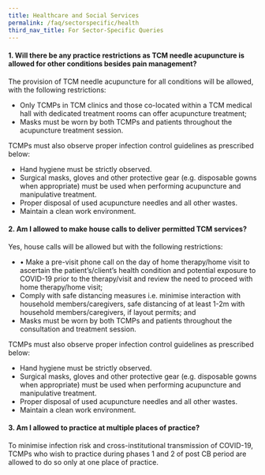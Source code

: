 ```yaml
---
title: Healthcare and Social Services
permalink: /faq/sectorspecific/health
third_nav_title: For Sector-Specific Queries
---
```


#### **1. Will there be any practice restrictions as TCM needle acupuncture is allowed for other conditions besides pain management?**
The provision of TCM needle acupuncture for all conditions will be allowed, with the following restrictions:
- Only TCMPs in TCM clinics and those co-located within a TCM medical hall with dedicated treatment rooms can offer acupuncture treatment;
- Masks must be worn by both TCMPs and patients throughout the acupuncture treatment session. 

TCMPs must also observe proper infection control guidelines as prescribed below:
- Hand hygiene must be strictly observed.
- Surgical masks, gloves and other protective gear (e.g. disposable gowns when appropriate) must be used when performing acupuncture and manipulative treatment.
- Proper disposal of used acupuncture needles and all other wastes.
- Maintain a clean work environment.

#### **2. Am I allowed to make house calls to deliver permitted TCM services?**
Yes, house calls will be allowed but with the following restrictions:
- •	Make a pre-visit phone call on the day of home therapy/home visit to ascertain the patient’s/client’s health condition and potential exposure to COVID-19 prior to the therapy/visit and review the need to proceed with home therapy/home visit;
- Comply with safe distancing measures i.e. minimise interaction with household members/caregivers, safe distancing of at least 1-2m with household members/caregivers, if layout permits; and
- Masks must be worn by both TCMPs and patients throughout the consultation and treatment session.

TCMPs must also observe proper infection control guidelines as prescribed below:
- Hand hygiene must be strictly observed.
- Surgical masks, gloves and other protective gear (e.g. disposable gowns when appropriate) must be used when performing acupuncture and manipulative treatment.
- Proper disposal of used acupuncture needles and all other wastes.
- Maintain a clean work environment.

#### **3. Am I allowed to practice at multiple places of practice?**
To minimise infection risk and cross-institutional transmission of COVID-19, TCMPs who wish to practice during phases 1 and 2 of post CB period are allowed to do so only at one place of practice.
